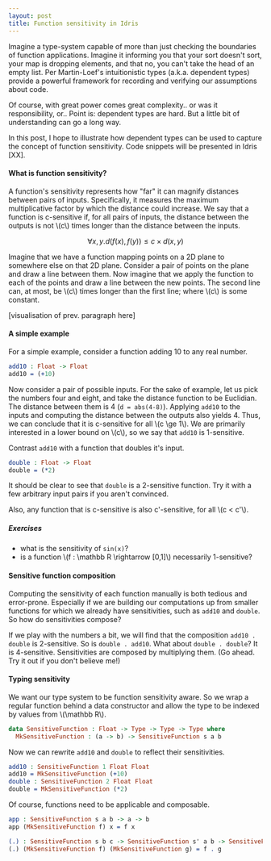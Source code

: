 ```yaml
---
layout: post
title: Function sensitivity in Idris
---
```


Imagine a type-system capable of more than just checking the boundaries of function applications.
Imagine it informing you that your sort doesn't sort, your map is dropping elements, and that no, you can't take the head of an empty list.
Per Martin-Loef's intuitionistic types (a.k.a. dependent types) provide a powerful framework for recording and verifying our assumptions about code.

Of course, with great power comes great complexity.. or was it responsibility, or..
Point is: dependent types are hard.
But a little bit of understanding can go a long way.

In this post, I hope to illustrate how dependent types can be used to capture the concept of function sensitivity.
Code snippets will be presented in Idris [XX].

#### What is function sensitivity?

A function's sensitivity represents how "far" it can magnify distances between pairs of inputs.
Specifically, it measures the maximum multiplicative factor by which the distance could increase.
We say that a function is c-sensitive if, for all pairs of inputs, the distance between the outputs is not \\(c\\) times longer than the distance between the inputs.

$$ \forall x,y. d(f(x),f(y)) \le c \times d(x,y) $$

Imagine that we have a function mapping points on a 2D plane to somewhere else on that 2D plane.
Consider a pair of points on the plane and draw a line between them.
Now imagine that we apply the function to each of the points and draw a line between the new points.
The second line can, at most, be \\(c\\) times longer than the first line; where \\(c\\) is some constant.

[visualisation of prev. paragraph here]

#### A simple example

For a simple example, consider a function adding 10 to any real number.

```idris
add10 : Float -> Float
add10 = (+10)
```

Now consider a pair of possible inputs.
For the sake of example, let us pick the numbers four and eight, and take the distance function to be Euclidian.
The distance between them is 4 (`d = abs(4-8)`).
Applying `add10` to the inputs and computing the distance between the outputs also yields 4. 
Thus, we can conclude that it is c-sensitive for all \\(c \ge 1\\).
We are primarily interested in a lower bound on \\(c\\), so we say that `add10` is 1-sensitive.

Contrast `add10` with a function that doubles it's input.

```idris
double : Float -> Float
double = (*2)
```

It should be clear to see that `double` is a 2-sensitive function.
Try it with a few arbitrary input pairs if you aren't convinced.

Also, any function that is c-sensitive is also c'-sensitive, for all \\(c < c'\\).

##### Exercises

* what is the sensitivity of `sin(x)`?
* is a function \\(f : \mathbb R \rightarrow [0,1]\\) necessarily 1-sensitive?

#### Sensitive function composition

Computing the sensitivity of each function manually is both tedious and error-prone.
Especially if we are building our computations up from smaller functions for which we already have sensitivities, such as `add10` and `double`.
So how do sensitivities compose?

If we play with the numbers a bit, we will find that the composition `add10 . double` is 2-sensitive.
So is `double . add10`.
What about `double . double`?
It is 4-sensitive.
Sensitivities are composed by multiplying them.
(Go ahead. Try it out if you don't believe me!)

#### Typing sensitivity

We want our type system to be function sensitivity aware.
So we wrap a regular function behind a data constructor and allow the type to be indexed by values from \\(\mathbb R\\).

```idris
data SensitiveFunction : Float -> Type -> Type -> Type where
  MkSensitiveFunction : (a -> b) -> SensitiveFunction s a b
```

Now we can rewrite `add10` and `double` to reflect their sensitivities.

```idris
add10 : SensitiveFunction 1 Float Float
add10 = MkSensitiveFunction (+10)
double : SensitiveFunction 2 Float Float
double = MkSensitiveFunction (*2)
```

Of course, functions need to be applicable and composable.

```idris
app : SensitiveFunction s a b -> a -> b
app (MkSensitiveFunction f) x = f x

(.) : SensitiveFunction s b c -> SensitiveFunction s' a b -> SensitiveFunction (s*s') a c
(.) (MkSensitiveFunction f) (MkSensitiveFunction g) = f . g
```







